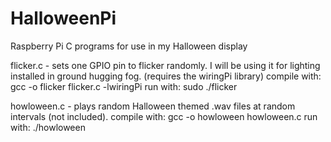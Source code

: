 HalloweenPi
===========

Raspberry Pi C programs for use in my Halloween display


flicker.c - sets one GPIO pin to flicker randomly. I will be using it for lighting installed in ground hugging fog. (requires the wiringPi library)
	compile with: gcc -o flicker flicker.c -lwiringPi
	run with: sudo ./flicker


howloween.c - plays random Halloween themed .wav files at random intervals (not included).
	compile with: gcc -o howloween howloween.c
	run with: ./howloween
